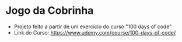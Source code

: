 # Jogo da Cobrinha
- Projeto feito a partir de um exercício do curso "100 days of code"
- Link do Curso: https://www.udemy.com/course/100-days-of-code/
